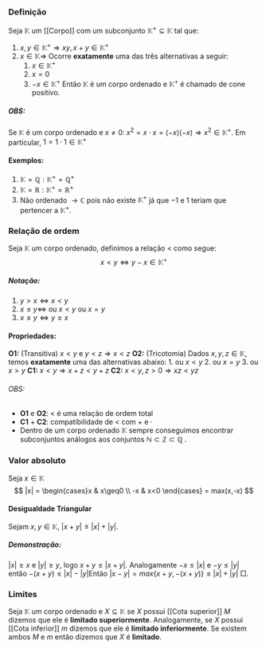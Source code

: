 ### Definição
Seja $\mathbb{K}$ um [[Corpo]] com um subconjunto $\mathbb{K}^+ \subseteq \mathbb{K}$ tal que:
1. $x,y\in \mathbb{K}^+ \Rightarrow xy, x+y \in \mathbb{K}^+$
2. $x \in \mathbb{K} \Rightarrow$ Ocorre **exatamente** uma das três alternativas a seguir:
	1. $x \in \mathbb{K}^+$
	2. $x = 0$
	3. $-x \in \mathbb{K}^+$ 
Então $\mathbb{K}$ é um corpo ordenado e $\mathbb{K}^+$ é chamado de cone positivo.
##### OBS:
Se $\mathbb{K}$ é um corpo ordenado e $x \neq 0: \ x^2 = x \cdot x = (-x)(-x) \Rightarrow x^2\in \mathbb{K}^+$. Em particular, $1 = 1\cdot1 \in \mathbb{K}^+$ 
#### Exemplos:
1. $\mathbb{K} = \mathbb{Q}:  \mathbb{K}^+ = \mathbb{Q}^+$
2. $\mathbb{K} = \mathbb{R}:  \mathbb{K}^+ = \mathbb{R}^+$
3. Não ordenado $\rightarrow \mathbb{C}$ pois não existe $\mathbb{K}^+$ já que $-1$ e $1$ teriam que pertencer a $\mathbb{K}^+$.

### Relação de ordem
Seja $\mathbb{K}$ um corpo ordenado, definimos a relação $<$ como segue:
$$
x<y \iff y-x \in \mathbb{K}^+
$$
##### Notação:
1. $y>x \iff x<y$
2. $x\leq y \iff$ ou $x<y$ ou $x=y$
3. $x\leq y \iff y\geq x$
#### Propriedades:
**O1:** (Transitiva) $x < y$ e $y<z \Rightarrow x<z$
**O2:** (Tricotomia) Dados $x,y,z \in \mathbb{K}$, temos **exatamente** uma das alternativas abaixo:
	1. ou $x<y$
	2. ou $x=y$
	3. ou $x > y$
**C1:** $x<y \Rightarrow x+z < y+z$
**C2:** $x<y, z>0 \Rightarrow xz<yz$
###### OBS:
- **O1** e **O2**: $<$ é uma relação de ordem total
- **C1** + **C2**: compatibilidade de $<$ com $+$ e $\cdot$
- Dentro de um corpo ordenado $\mathbb{K}$ sempre conseguimos encontrar subconjuntos análogos aos conjuntos $\mathbb{N}\subset \mathbb{Z} \subset \mathbb{Q}$ .

### Valor absoluto
Seja $x \in \mathbb{K}$
$$
|x| = \begin{cases}x & x\geq0 \\ -x & x<0 \end{cases} = max(x,-x)
$$
#### Desigualdade Triangular
Sejam $x,y \in \mathbb{K}$, $|x+y| \leq |x|+|y|$.
##### Demonstração:
$|x| \geq x$ e $|y| \geq y$, logo $x+y \leq |x+y|$. Analogamente $-x \leq |x|$ e $-y \leq |y|$ então $-(x+y) \leq |x| - |y|$Então $|x-y| = max\{x+y, -(x+y)\} \leq |x|+|y|$ $\Box$.

### Limites
Seja $\mathbb{K}$ um corpo ordenado e $X \subseteq \mathbb{K}$ se $X$ possui [[Cota superior]] $M$ dizemos que ele é **limitado superiormente**. Analogamente, se $X$ possui [[Cota inferior]] $m$ dizemos que ele é **limitado inferiormente**. Se existem ambos $M$ e $m$ então dizemos que $X$ é **limitado**.